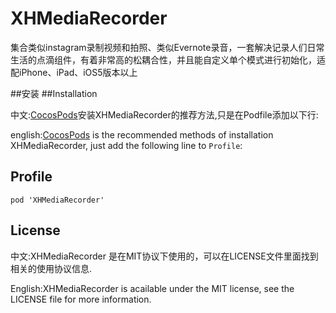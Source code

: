 XHMediaRecorder
===============

集合类似instagram录制视频和拍照、类似Evernote录音，一套解决记录人们日常生活的点滴组件，有着非常高的松耦合性，并且能自定义单个模式进行初始化，适配iPhone、iPad、iOS5版本以上


##安装
##Installation

中文:[CocosPods](http://cocosPods.org)安装XHMediaRecorder的推荐方法,只是在Podfile添加以下行:

english:[CocosPods](http://cocosPods.org) is the recommended methods of installation XHMediaRecorder, just add the following line to `Profile`:

## Profile

```
pod 'XHMediaRecorder'
```

## License

中文:XHMediaRecorder 是在MIT协议下使用的，可以在LICENSE文件里面找到相关的使用协议信息.

English:XHMediaRecorder is acailable under the MIT license, see the LICENSE file for more information.
